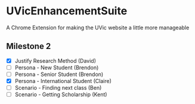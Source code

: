 # UVicEnhancementSuite

A Chrome Extension for making the UVic website a little more manageable

## Milestone 2

* [x] Justify Research Method (David)
* [ ] Persona - New Student (Brendon)
* [ ] Persona - Senior Student (Brendon)
* [x] Persona - International Student (Claire)
* [ ] Scenario - Finding next class (Ben)
* [ ] Scenario - Getting Scholarship (Kent)
